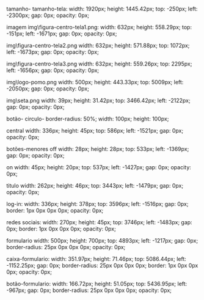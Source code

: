 tamanho- 
tamanho-tela:
width: 1920px;
height: 1445.42px;
top: -250px;
left: -2300px;
gap: 0px;
opacity: 0px;

imagem img\figura-centro-tela1.png:
width: 632px;
height: 558.29px;
top: -151px;
left: -1671px;
gap: 0px;
opacity: 0px;

img\figura-centro-tela2.png
width: 632px;
height: 571.88px;
top: 1072px;
left: -1673px;
gap: 0px;
opacity: 0px;

img\figura-centro-tela3.png
width: 632px;
height: 559.26px;
top: 2295px;
left: -1656px;
gap: 0px;
opacity: 0px;

img\logo-pomo.png
width: 500px;
height: 443.33px;
top: 5009px;
left: -2050px;
gap: 0px;
opacity: 0px;

img\seta.png
width: 39px;
height: 31.42px;
top: 3466.42px;
left: -2122px;
gap: 0px;
opacity: 0px;

botão-
circulo-
    border-radius: 50%;
    width: 100px;
    height: 100px;
    
 central
width: 336px;
height: 45px;
top: 586px;
left: -1521px;
gap: 0px;
opacity: 0px;

botões-menores
off
width: 28px;
height: 28px;
top: 533px;
left: -1369px;
gap: 0px;
opacity: 0px;

on
width: 45px;
height: 20px;
top: 537px;
left: -1427px;
gap: 0px;
opacity: 0px;

titulo
width: 262px;
height: 46px;
top: 3443px;
left: -1479px;
gap: 0px;
opacity: 0px;

log-in:
width: 336px;
height: 378px;
top: 3596px;
left: -1516px;
gap: 0px;
border: 1px 0px 0px 0px;
opacity: 0px;

redes sociais:
width: 270px;
height: 45px;
top: 3746px;
left: -1483px;
gap: 0px;
border: 1px 0px 0px 0px;
opacity: 0px;

formulario
width: 500px;
height: 700px;
top: 4893px;
left: -1217px;
gap: 0px;
border-radius: 25px 0px 0px 0px;
opacity: 0px;

caixa-formulario:
width: 351.97px;
height: 71.46px;
top: 5086.44px;
left: -1152.25px;
gap: 0px;
border-radius: 25px 0px 0px 0px;
border: 1px 0px 0px 0px;
opacity: 0px;

botão-formulario:
width: 166.72px;
height: 51.05px;
top: 5436.95px;
left: -967px;
gap: 0px;
border-radius: 25px 0px 0px 0px;
opacity: 0px;



